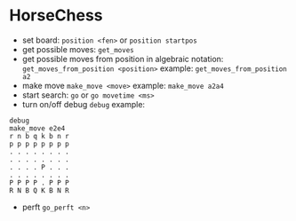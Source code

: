 # HorseChess
* set board:
  ```position <fen>``` or  ```position startpos```
* get possible moves:
```get_moves```
* get possible moves from position in algebraic notation:
```get_moves_from_position <position>```
example: ```get_moves_from_position a2```
* make move
```make_move <move>```
example: ```make_move a2a4```
* start search:
```go``` or ```go movetime <ms>```
* turn on/off debug
```debug```
example:
```
debug
make_move e2e4
r n b q k b n r
p p p p p p p p
. . . . . . . .
. . . . . . . .
. . . . P . . .
. . . . . . . .
P P P P . P P P
R N B Q K B N R
```
* perft ```go_perft <n>```
